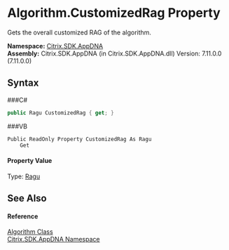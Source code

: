 # Algorithm.CustomizedRag Property 
 

Gets the overall customized RAG of the algorithm.

**Namespace:**&nbsp;<a href="N_Citrix_SDK_AppDNA">Citrix.SDK.AppDNA</a><br />**Assembly:**&nbsp;Citrix.SDK.AppDNA (in Citrix.SDK.AppDNA.dll) Version: 7.11.0.0 (7.11.0.0)

## Syntax

###C#
```csharp
public Ragu CustomizedRag { get; }
```

###VB
```vbnet
Public ReadOnly Property CustomizedRag As Ragu
	Get
```


#### Property Value
Type: <a href="T_Citrix_SDK_AppDNA_Ragu">Ragu</a>

## See Also


#### Reference
<a href="T_Citrix_SDK_AppDNA_Algorithm">Algorithm Class</a><br /><a href="N_Citrix_SDK_AppDNA">Citrix.SDK.AppDNA Namespace</a><br />
